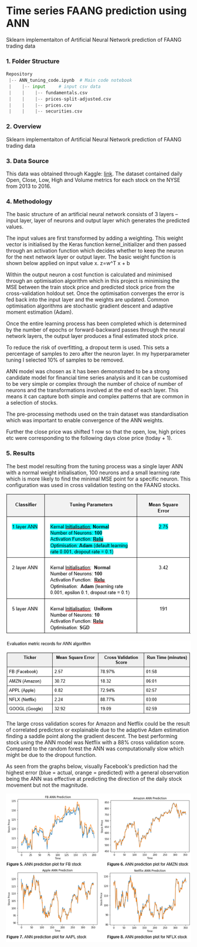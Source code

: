 # Time series FAANG prediction using ANN

Sklearn implementaiton of Artificial Neural Network prediction of FAANG trading data

### 1. Folder Structure

```python
Repository
 |-- ANN_tuning_code.ipynb	# Main code notebook
 |    |-- input     # input csv data
 |    |    |-- fundamentals.csv               
 |    |    |-- prices-split-adjusted.csv     
 |    |    |-- prices.csv                     
 |    |    |-- securities.csv                
```

### 2. Overview

Sklearn implementaiton of Artificial Neural Network prediction of FAANG trading data

### 3. Data Source

This data was obtained through Kaggle: [link](https://www.kaggle.com/dgawlik/nyse). The dataset contained daily Open, Close, Low, High and Volume metrics for each stock on the NYSE from 2013 to 2016.

### 4. Methodology

The basic structure of an artificial neural network consists of 3 layers – input layer, layer of neurons and output layer which generates the predicted values.
 
The input values are first transformed by adding a weighting. This weight vector is initialised by the Keras function kernel_initializer and then passed through an activation function which decides whether to keep the neuron for the next network layer or output layer. The basic weight function is shown below applied on input value x. z=w^T x + b

Within the output neuron a cost function is calculated and minimised through an optimisation algorithm which in this project is minimising the MSE between the train stock price and predicted stock price from the cross-validation holdout set. Once the optimisation converges the error is fed back into the input layer and the weights are updated. Common optimisation algorithms are stochastic gradient descent and adaptive moment estimation (Adam).

Once the entire learning process has been completed which is determined by the number of epochs or forward-backward passes through the neural network layers, the output layer produces a final estimated stock price.

To reduce the risk of overfitting, a dropout term is used. This sets a percentage of samples to zero after the neuron layer. In my hyperparameter tuning I selected 10% of samples to be removed.

ANN model was chosen as it has been demonstrated to be a strong candidate model for financial time series analysis and it can be customised to be very simple or complex through the number of choice of number of neurons and the transformations involved at the end of each layer. This means it can capture both simple and complex patterns that are common in a selection of stocks.

The pre-processing methods used on the train dataset was standardisation which was important to enable convergence of the ANN weights.

Further the close price was shifted 1 row so that the open, low, high prices etc were corresponding to the following days close price (today + 1).


### 5. Results

The best model resulting from the tuning process was a single layer ANN with a normal weight initialisation, 100 neurons and a small learning rate which is more likely to find the minimal MSE point for a specific neuron. This configuration was used in cross validation testing on the FAANG stocks.

![result1](/images/result-1.png)

![result2](/images/result-2.png)

The large cross validation scores for Amazon and Netflix could be the result of correlated predictors or explainable due to the adaptive Adam estimation finding a saddle point along the gradient descent. The best performing stock using the ANN model was Netflix with a 88% cross validation score. Compared to the random forest the ANN was computationally slow which might be due to the dropout function.

As seen from the graphs below, visually Facebook's prediction had the highest error (blue = actual, orange = predicted) with a general observation being the ANN was effective at predicting the direction of the daily stock movement but not the magnitude.

![result3](/images/result-3.png)